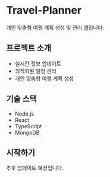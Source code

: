 # Travel-Planner

개인 맞춤형 여행 계획 생성 및 관리 앱입니다.

## 프로젝트 소개
- 실시간 정보 업데이트
- 최적화된 일정 관리
- 개인 맞춤형 여행 계획 생성

## 기술 스택
- Node.js
- React
- TypeScript
- MongoDB

## 시작하기
추후 업데이트 예정입니다.
